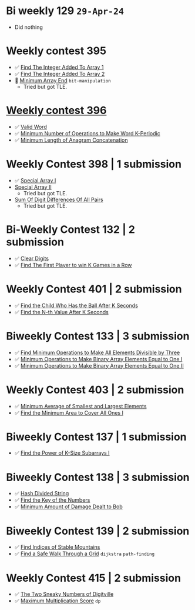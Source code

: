 # Bi weekly 129 `29-Apr-24`

-   Did nothing

# Weekly contest 395

-   ✅ [Find The Integer Added To Array 1](./findTheIntegerAddedToArray1/)
-   ✅ [Find The Integer Added To Array 2](./findTheIntegerAddedToArray2/)
-   📝 [Minimum Array End](./minimumArrayEnd/) `bit-manipulation`
    -   Tried but got TLE.

# [Weekly contest 396](https://leetcode.com/contest/weekly-contest-396/)

-   ✅ [Valid Word](./validWord/)
-   ✅ [Minimum Number of Operations to Make Word K-Periodic](./minNoOfOperationsToMakeWordKPeriodic/)
-   ✅ [Minimum Length of Anagram Concatenation](./minimumLengthofAnagramConcatenation/)

# Weekly Contest 398 | 1 submission

-   ✅ [Special Array I](./specialArrayI/)
-   [Special Array II](.specialArrayII/)
    -   Tried but got TLE.
-   [Sum Of Digit Differences Of All Pairs](.sumOfDigitDifferencesOfAllPairs/)
    -   Tried but got TLE.

# Bi-Weekly Contest 132 | 2 submission

-   ✅ [Clear Digits](./clearDigits/)
-   ✅ [Find The First Player to win K Games in a Row](./findTheFirstPlayerToWinKGamesInARow/)

# Weekly Contest 401 | 2 submission

-   ✅ [Find the Child Who Has the Ball After K Seconds](./findTheChildWhoHasTheBallAfterKSeconds/)
-   ✅ [Find the N-th Value After K Seconds](./findTheN-ThValueAfterKSeconds/)

# Biweekly Contest 133 | 3 submission

-   ✅ [Find Minimum Operations to Make All Elements Divisible by Three](./findMinimumOperationsToMakeAllElementsDivisibleByThree/)
-   ✅ [Minimum Operations to Make Binary Array Elements Equal to One I](./minimumOperationsToMakeBinaryArrayElementsEqualToOneI/)
-   ✅ [Minimum Operations to Make Binary Array Elements Equal to One II](./minimumOperationsToMakeBinaryArrayElementsEqualToOneIi)

# Weekly Contest 403 | 2 submission

-   ✅ [Minimum Average of Smallest and Largest Elements](./minimumAverageOfSmallestAndLargestElements/)
-   ✅ [Find the Minimum Area to Cover All Ones I](./findTheMinimumAreaToCoverAllOnesI/)

# Biweekly Contest 137 | 1 submission

-   ✅ [Find the Power of K-Size Subarrays I](./findthePowerofK-SizeSubarraysI/)

# Biweekly Contest 138 | 3 submission

-   ✅ [Hash Divided String](./hashDividedString/)
-   ✅ [Find the Key of the Numbers](./findtheKeyoftheNumbers/)
-   ✅ [Minimum Amount of Damage Dealt to Bob](./minimumAmountofDamageDealttoBob/)

# Biweekly Contest 139 | 2 submission

-   ✅ [Find Indices of Stable Mountains](./findIndicesofStableMountains/)
-   ✅ [Find a Safe Walk Through a Grid](./findaSafeWalkThroughaGrid/) `dijkstra` `path-finding`

# Weekly Contest 415 | 2 submission

-   ✅ [The Two Sneaky Numbers of Digitville](./theTwoSneakyNumbersofDigitville/)
-   ✅ [Maximum Multiplication Score](./maximumMultiplicationScore/) `dp`
